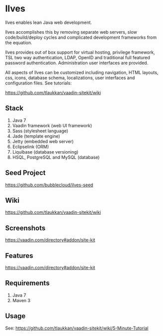 Ilves
=====

Ilves enables lean Java web development.

Ilves accomplishes this by removing separate web servers, slow code/build/deploy cycles and complicated development
frameworks from the equation.

Ilves provides out of box support for virtual hosting, privilege framework, TSL two way authentication, LDAP,
OpenID and traditional full featured password authentication. Administration user interfaces are provided.

All aspects of Ilves can be customized including navigation, HTML layouts, css, icons, database schema, localizations,
 user interfaces and configuration files. See tutorials:
 
https://github.com/tlaukkan/vaadin-sitekit/wiki

Stack
-----

1. Java 7
2. Vaadin framework (web UI framework)
3. Sass (stylesheet language)
4. Jade (template engine)
5. Jetty (embedded web server)
6. Eclipselink (ORM)
7. Liquibase (database versioning)
8. HSQL, PostgreSQL and MySQL (database)

Seed Project
------------

https://github.com/bubblecloud/ilves-seed

Wiki
----

https://github.com/tlaukkan/vaadin-sitekit/wiki

Screenshots
-----------

https://vaadin.com/directory#addon/site-kit

Features
--------

https://vaadin.com/directory#addon/site-kit

Requirements
------------

1. Java 7
2. Maven 3

Usage
-----

See: https://github.com/tlaukkan/vaadin-sitekit/wiki/5-Minute-Tutorial